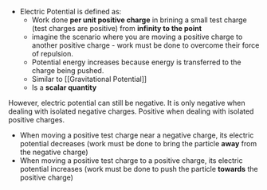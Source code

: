 - Electric Potential is defined as:
	- Work done **per unit positive charge** in brining a small test charge (test charges are positive) from **infinity to the point**
	- imagine the scenario where you are moving a positive charge to another positive charge - work must be done to overcome their force of repulsion.
	- Potential energy increases because energy is transferred to the charge being pushed.
	- Similar to [[Gravitational Potential]]
	- Is a **scalar quantity**

However, electric potential can still be negative. It is only negative when dealing with isolated negative charges. Positive when dealing with isolated positive charges.

- When moving a positive test charge near a negative charge, its electric potential decreases (work must be done to bring the particle **away** from the negative charge)
- When moving a positive test charge to a positive charge, its electric potential increases (work must be done to push the particle **towards** the positive charge)
